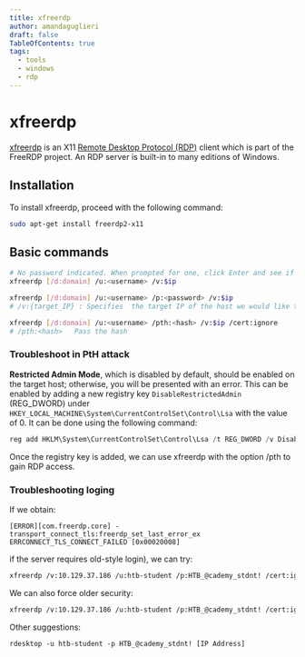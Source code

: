 ```yaml
---
title: xfreerdp 
author: amandaguglieri
draft: false
TableOfContents: true
tags:
  - tools
  - windows
  - rdp
---
```


# xfreerdp

[xfreerdp](https://linux.die.net/man/1/xfreerdp) is an X11 [Remote Desktop Protocol (RDP)](3389-rdp.md) client which is part of the FreeRDP project. An RDP server is built-in to many editions of Windows. 

## Installation

To install xfreerdp, proceed with the following command:

```bash
sudo apt-get install freerdp2-x11
```


## Basic commands

```bash
# No password indicated. When prompted for one, click Enter and see if it allows us to login
xfreerdp [/d:domain] /u:<username> /v:$ip 

xfreerdp [/d:domain] /u:<username> /p:<password> /v:$ip
# /v:{target_IP} : Specifies  the target IP of the host we would like to connect to.

xfreerdp [/d:domain] /u:<username> /pth:<hash> /v:$ip /cert:ignore 
# /pth:<hash>   Pass the hash


```

### Troubleshoot in PtH attack

**Restricted Admin Mode**, which is disabled by default, should be enabled on the target host; otherwise, you will be presented with an error. This can be enabled by adding a new registry key `DisableRestrictedAdmin` (REG_DWORD) under `HKEY_LOCAL_MACHINE\System\CurrentControlSet\Control\Lsa` with the value of 0. It can be done using the following command:

```powershell
reg add HKLM\System\CurrentControlSet\Control\Lsa /t REG_DWORD /v DisableRestrictedAdmin /d 0x0 /f
```

Once the registry key is added, we can use xfreerdp with the option /pth to gain RDP access.


### Troubleshooting loging

If we obtain:

```
[ERROR][com.freerdp.core] - transport_connect_tls:freerdp_set_last_error_ex ERRCONNECT_TLS_CONNECT_FAILED [0x00020008]
```

if the server requires old-style login), we can try:

```bash
xfreerdp /v:10.129.37.186 /u:htb-student /p:HTB_@cademy_stdnt! /cert:ignore /sec:rdp
```


We can also force older security:

```bash
xfreerdp /v:10.129.37.186 /u:htb-student /p:HTB_@cademy_stdnt! /cert:ignore /sec:rdp /tls-seclevel:0
```

Other suggestions:

```
rdesktop -u htb-student -p HTB_@cademy_stdnt! [IP Address]
```